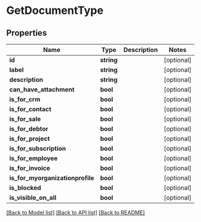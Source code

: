 # GetDocumentType

## Properties

 Name                             | Type       | Description | Notes      
----------------------------------|------------|-------------|------------
 **id**                           | **string** |             | [optional] 
 **label**                        | **string** |             | [optional] 
 **description**                  | **string** |             | [optional] 
 **can_have_attachment**          | **bool**   |             | [optional] 
 **is_for_crm**                   | **bool**   |             | [optional] 
 **is_for_contact**               | **bool**   |             | [optional] 
 **is_for_sale**                  | **bool**   |             | [optional] 
 **is_for_debtor**                | **bool**   |             | [optional] 
 **is_for_project**               | **bool**   |             | [optional] 
 **is_for_subscription**          | **bool**   |             | [optional] 
 **is_for_employee**              | **bool**   |             | [optional] 
 **is_for_invoice**               | **bool**   |             | [optional] 
 **is_for_myorganizationprofile** | **bool**   |             | [optional] 
 **is_blocked**                   | **bool**   |             | [optional] 
 **is_visible_on_all**            | **bool**   |             | [optional] 

[[Back to Model list]](../../README.md#documentation-for-models) [[Back to API list]](../../README.md#documentation-for-api-endpoints) [[Back to README]](../../README.md)


